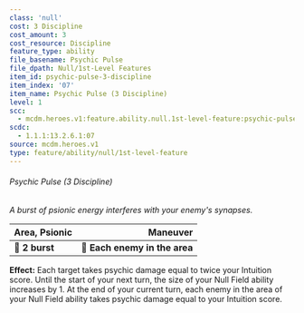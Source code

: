 ```yaml
---
class: 'null'
cost: 3 Discipline
cost_amount: 3
cost_resource: Discipline
feature_type: ability
file_basename: Psychic Pulse
file_dpath: Null/1st-Level Features
item_id: psychic-pulse-3-discipline
item_index: '07'
item_name: Psychic Pulse (3 Discipline)
level: 1
scc:
  - mcdm.heroes.v1:feature.ability.null.1st-level-feature:psychic-pulse-3-discipline
scdc:
  - 1.1.1:13.2.6.1:07
source: mcdm.heroes.v1
type: feature/ability/null/1st-level-feature
---
```


###### Psychic Pulse (3 Discipline)

*A burst of psionic energy interferes with your enemy's synapses.*

| **Area, Psionic** |                  **Maneuver** |
| ----------------- | ----------------------------: |
| **📏 2 burst**    | **🎯 Each enemy in the area** |

**Effect:** Each target takes psychic damage equal to twice your Intuition score. Until the start of your next turn, the size of your Null Field ability increases by 1. At the end of your current turn, each enemy in the area of your Null Field ability takes psychic damage equal to your Intuition score.

